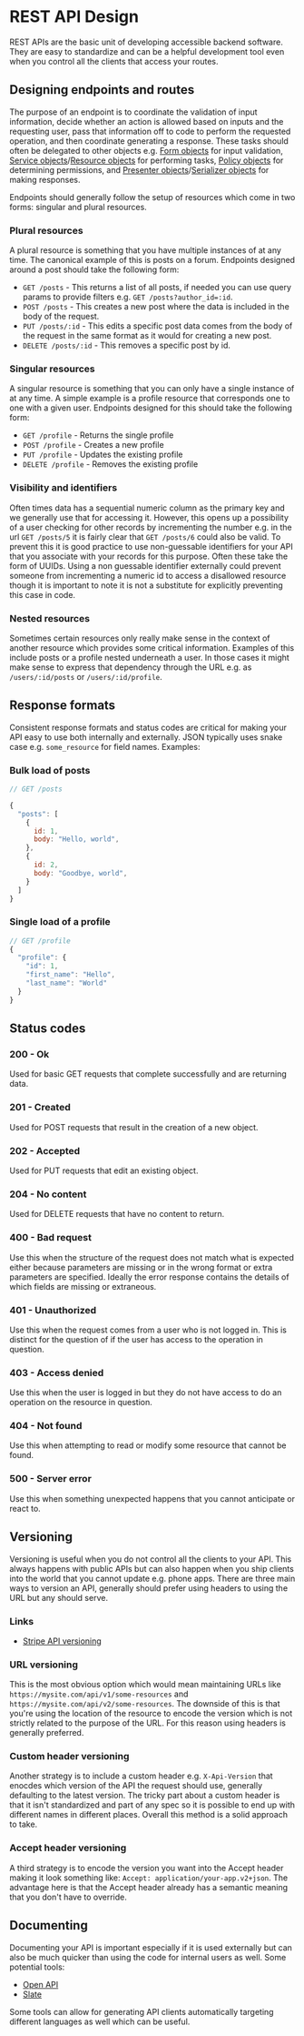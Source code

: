# REST API Design

REST APIs are the basic unit of developing accessible backend software.
They are easy to standardize and can be a helpful development tool even
when you control all the clients that access your routes.

## Designing endpoints and routes

The purpose of an endpoint is to coordinate the validation of input
information, decide whether an action is allowed based on inputs
and the requesting user, pass that information off to code to
perform the requested operation, and then coordinate generating a
response.  These tasks should often be delegated to other objects e.g. [Form objects](../code-organization-patterns/index.md#form-objects)
for input validation, [Service objects](../code-organization-patterns/index.md#service-objects)/[Resource objects](../code-organization-patterns/index.md#resource-objects)
for performing tasks, [Policy objects](../code-organization-patterns/index.md#policy-objects) for determining permissions,
and [Presenter objects](../code-organization-patterns/index.md#presenter-objects)/[Serializer objects](../code-organization-patterns/index.md#serializer-objects) for making responses.

Endpoints should generally follow the setup of resources which come in two forms: singular and plural resources.

### Plural resources

A plural resource is something that you have multiple instances of at
any time.  The canonical example of this is posts on a forum.  Endpoints
designed around a post should take the following form:

* `GET /posts` - This returns a list of all posts, if needed you can use
  query params to provide filters e.g. `GET /posts?author_id=:id`.
* `POST /posts` - This creates a new post where the data is included in
  the body of the request.
* `PUT /posts/:id` - This edits a specific post data comes from the body
  of the request in the same format as it would for creating a new post.
* `DELETE /posts/:id` - This removes a specific post by id.

### Singular resources

A singular resource is something that you can only have a single
instance of at any time.  A simple example is a profile resource that
corresponds one to one with a given user.  Endpoints designed for this
should take the following form:

* `GET /profile` - Returns the single profile
* `POST /profile` - Creates a new profile
* `PUT /profile` - Updates the existing profile
* `DELETE /profile` - Removes the existing profile

### Visibility and identifiers

Often times data has a sequential numeric column as the primary key and
we generally use that for accessing it.  However, this opens up a
possibility of a user checking for other records by incrementing the
number e.g. in the url `GET /posts/5` it is fairly clear that `GET
/posts/6` could also be valid.  To prevent this it is good practice to
use non-guessable identifiers for your API that you associate with your
records for this purpose.  Often these take the form of UUIDs.  Using a
non guessable identifier externally could prevent someone from
incrementing a numeric id to access a disallowed resource though it is
important to note it is not a substitute for explicitly preventing this
case in code.

### Nested resources

Sometimes certain resources only really make sense in the context of
another resource which provides some critical information.  Examples of
this include posts or a profile nested underneath a user.  In those
cases it might make sense to express that dependency through the URL
e.g. as `/users/:id/posts` or `/users/:id/profile`.

## Response formats

Consistent response formats and status codes are critical for making
your API easy to use both internally and externally. JSON typically uses
snake case e.g. `some_resource` for field names.  Examples:

### Bulk load of posts

```js
// GET /posts

{
  "posts": [
    {
      id: 1,
      body: "Hello, world",
    },
    {
      id: 2,
      body: "Goodbye, world",
    }
  ]
}
```

### Single load of a profile

```js
// GET /profile
{
  "profile": {
    "id": 1,
    "first_name": "Hello",
    "last_name": "World"
  }
}
```

## Status codes

### 200 - Ok

Used for basic GET requests that complete successfully and are returning
data.

### 201 - Created

Used for POST requests that result in the creation of a new object.

### 202 - Accepted

Used for PUT requests that edit an existing object.

### 204 - No content

Used for DELETE requests that have no content to return.

### 400 - Bad request

Use this when the structure of the request does not match what is
expected either because parameters are missing or in the wrong format or
extra parameters are specified.  Ideally the error response contains the
details of which fields are missing or extraneous.

### 401 - Unauthorized

Use this when the request comes from a user who is not logged in.  This
is distinct for the question of if the user has access to the operation
in question.

### 403 - Access denied

Use this when the user is logged in but they do not have access to do an
operation on the resource in question.

### 404 - Not found

Use this when attempting to read or modify some resource that cannot be
found.

### 500 - Server error

Use this when something unexpected happens that you cannot anticipate or
react to.

## Versioning

Versioning is useful when you do not control all the clients to your API.  This always happens with public APIs but can also happen when you ship clients into the world that you cannot update e.g. phone apps. There are three main ways to version an API, generally should prefer using headers to using the URL but any should serve.

### Links

- [Stripe API versioning](https://stripe.com/blog/api-versioning)

### URL versioning

This is the most obvious option which would mean maintaining URLs like
`https://mysite.com/api/v1/some-resources` and
`https://mysite.com/api/v2/some-resources`.  The downside of this is
that you're using the location of the resource to encode the version
which is not strictly related to the purpose of the URL.  For this
reason using headers is generally preferred.

### Custom header versioning

Another strategy is to include a custom header e.g. `X-Api-Version` that
enocdes which version of the API the request should use, generally
defaulting to the latest version.  The tricky part about a custom header
is that it isn't standardized and part of any spec so it is possible to
end up with different names in different places.  Overall this method is
a solid approach to take.

### Accept header versioning

A third strategy is to encode the version you want into the Accept
header making it look something like: `Accept: application/your-app.v2+json`.
The advantage here is that the Accept header already has a semantic
meaning that you don't have to override.

## Documenting

Documenting your API is important especially if it is used externally
but can also be much quicker than using the code for internal users as
well.  Some potential tools:

* [Open API](https://github.com/OAI/OpenAPI-Specification)
* [Slate](https://github.com/lord/slate)

Some tools can allow for generating API clients automatically targeting
different languages as well which can be useful.
